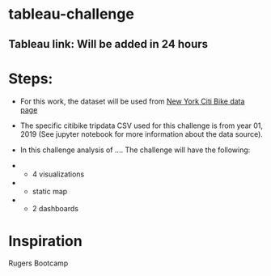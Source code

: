# tableau-challenge
## Tableau link: Will be added in 24 hours
 
# Steps:

 * For this work, the dataset will be used from [New York Citi Bike data page](https://www.citibikenyc.com/system-data)
 * The specific citibike tripdata CSV used for this challenge is from year 01, 2019 (See jupyter notebook for more information about the data source).

* In this challenge analysis of .... 
 The challenge will have the following:
 * * 4 visualizations
 * * static map
 * * 2 dashboards
 
 
 
 # Inspiration
 Rugers Bootcamp 
